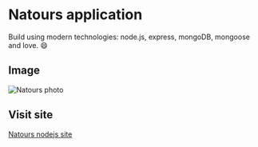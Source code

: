 # Natours application

Build using modern technologies: node.js, express, mongoDB, mongoose and love. 😄

## Image

![Natours photo](https://repository-images.githubusercontent.com/295200867/d33f9e80-f6ef-11ea-8d49-66412a745492)

## Visit site

[Natours nodejs site](https://natours-charles.herokuapp.com/)
